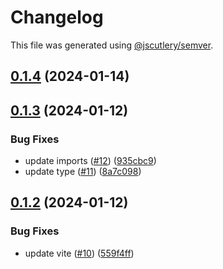# Changelog

This file was generated using [@jscutlery/semver](https://github.com/jscutlery/semver).

## [0.1.4](https://github.com/achieveagility/utils/compare/@aaos/deepmerge-0.1.3...@aaos/deepmerge-0.1.4) (2024-01-14)



## [0.1.3](https://github.com/achieveagility/utils/compare/@aaos/deepmerge-0.1.2...@aaos/deepmerge-0.1.3) (2024-01-12)


### Bug Fixes

* update imports ([#12](https://github.com/achieveagility/utils/issues/12)) ([935cbc9](https://github.com/achieveagility/utils/commit/935cbc9e215ec2c79cc275328f647b3c0c8cec1d))
* update type ([#11](https://github.com/achieveagility/utils/issues/11)) ([8a7c098](https://github.com/achieveagility/utils/commit/8a7c0987bae0f65890589a1db7e01008162a2978))



## [0.1.2](https://github.com/achieveagility/utils/compare/@aaos/deepmerge-0.1.1...@aaos/deepmerge-0.1.2) (2024-01-12)


### Bug Fixes

* update vite ([#10](https://github.com/achieveagility/utils/issues/10)) ([559f4ff](https://github.com/achieveagility/utils/commit/559f4ffef39d83906787faf4e957d64d0d4c25f1))
